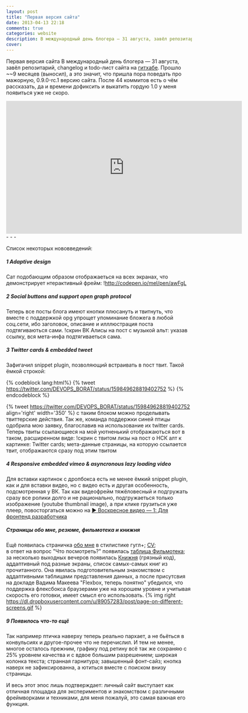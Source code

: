 ```yaml
---
layout: post
title: "Первая версия сайта"
date: 2013-04-13 22:18
comments: true
categories: website
description: В международный день блогера — 31 августа, завёл репозитарий, changelog и todo-лист сайта на [гитхабе](github.com/a-naydenov/a-naydenov.github.com). Прошло ~~9 месяцев (выносил), а это значит, что пришла пора поведать про мажорную, 0.9.0-rc.1 версию сайта. После 44 коммитов есть о чём рассказать, да и времени дофиксить и выкатить гордую 1.0 у меня появиться уже не скоро. Список изменений которые я помню:
cover: 
---
```


Первая версия сайта
В международный день блогера — 31 августа, завёл репозитарий, changelog и todo-лист сайта на [гитхабе](github.com/a-naydenov/a-naydenov.github.com). Прошло ~~9 месяцев (выносил), а это значит, что пришла пора поведать про мажорную, 0.9.0-rc.1 версию сайта. После 44 коммитов есть о чём рассказать, да и времени дофиксить и выкатить гордую 1.0 у меня появиться уже не скоро. 
<iframe src="http://coub.com/embed/ebuqh6?muted=false&amp;autostart=false&originalSize=false" allowfullscreen="true" frameborder="0" width="640" height="360"></iframe>
- - -

Список некоторых нововведений:

##### 1 Adaptive design
Сат подобающим образом отображаеться на всех экранах, что демонстрирует нтерактивный фрейм: 
!http://codepen.io/mel/pen/awFgL	

##### 2 Social buttons and support open graph protocol	
Теперь все посты блога имеют кнопки плюсануть и твитнуть, что вместе с поддержкой opg упрощет упоминание бложега в любой соц.сети, ибо заголовок, описание и илллюстрация поста подтягиваються сами.
!скрин ВК Алисы на пост с музыкой альт: указав ссылку, вся мета-инфа подтягиваеться сама.

##### 3 Twitter cards & embedded tweet
Зафигачил snippet plugin, позволяющий встраивать в пост твит. Такой ёмкой строкой:

{% codeblock lang:html%}
{% tweet https://twitter.com/DEVOPS_BORAT/status/159849628819402752 %} 
{% endcodeblock %} 

{% tweet https://twitter.com/DEVOPS_BORAT/status/159849628819402752 align='right' width='350' %} 
с таким блоком можно проделывать твиттерские действия.
Так же, команда поддержки синей птицы одобрила мою заявку, благославив на использование их twitter cards. Теперь твиты ссылающиеся на мой уютненький отображаються вот в таком, расширенном виде:
!скрин с твитом лизы на пост о НСК
алт к картинке: Twitter cards; мета-данные страницы, на которую ссылается твит, отображаются сразу под этим твитом 

##### 4 Responsive embedded vimeo & asyncronous lazy loading video
Для вставки картинок с дропбокса есть не менее ёмкий snippet plugin, как и для вставки видео, но с видео есть и другая особенность, подсмотренная у ВК. Так как видеофрейм тяжёловесный и подгружать сразу все ролики долго и не рационально, подгружаеться только изображение (youtube thumbnail image), а при клике грузиться уже плеер, повосторгаться можно на [▶ Воскресное видео — 1: Для фронтенд разработчика](http://naydenov.tk/videos-for-front-end-dev/)

##### Страницы обо мне, резюме, фильмотека и книжня
Ещё появилась страничка [обо мне](http://naydenov.tk/about/) в стилистике гугл+; [CV](http://naydenov.tk/cv/); 		
в ответ на вопрос "Что посмотреть?" появилась [таблица Фильмотека](http://naydenov.tk/filmoteka/);		 
за несколько выходных вечеров появилась [Книжня](http://naydenov.tk/books) (грязный код), аддаптивный под разные экраны, список самых-самых книг из прочитанного. Она явилась подготовительным знакомством с аддаптивными таблицами представления данных, а после присутсвия на докладе Вадима Макеева "Flexbox, теперь понятно" убедился, что поддержка флексбокса браузерами уже на хорошем уровне и учитывая скорость его готовки, имеет смысл его использовать.
{% img right https://dl.dropboxusercontent.com/u/89057283/post/page-on-different-screens.gif %}

##### 9 Появилось что-то ещё
Так например птичка наверху теперь реально пархает, а не бьёться в конвульсиях и другое-прочее что не перечислил. И тем не менее, многое осталось прежним, графику под ретину всё так же сохраняю с 25% уровнем качества и с вдвое большим разрешением; широкая колонка текста; странная гарнитура; завышенный фонт-сайз; кнопка наверх не зафиксированна, а ютиться вместе с поиском внизу страницы.

И весь этот эпос лишь подтверждает: личный сайт выступает как отличная площадка для экспериментов и знакомством с различными фреймворками и техниками, для меня пожалуй, это самая важная его функция.